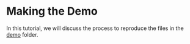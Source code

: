 # Making the Demo

In this tutorial, we will discuss the process to reproduce the files in the [demo](../demo/) folder.